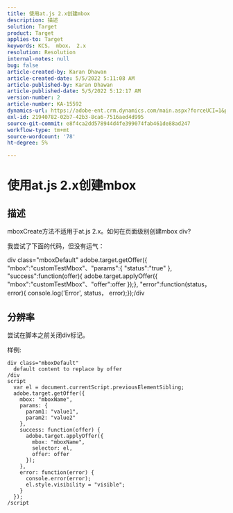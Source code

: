 ```yaml
---
title: 使用at.js 2.x创建mbox
description: 描述
solution: Target
product: Target
applies-to: Target
keywords: KCS， mbox， 2.x
resolution: Resolution
internal-notes: null
bug: false
article-created-by: Karan Dhawan
article-created-date: 5/5/2022 5:11:08 AM
article-published-by: Karan Dhawan
article-published-date: 5/5/2022 5:12:17 AM
version-number: 2
article-number: KA-15592
dynamics-url: https://adobe-ent.crm.dynamics.com/main.aspx?forceUCI=1&pagetype=entityrecord&etn=knowledgearticle&id=040218c2-31cc-ec11-a7b5-6045bd00db25
exl-id: 21940782-02b7-42b3-8ca6-7516aed4d995
source-git-commit: e8f4ca2dd578944d4fe399074fab461de88ad247
workflow-type: tm+mt
source-wordcount: '78'
ht-degree: 5%

---
```


# 使用at.js 2.x创建mbox

## 描述


mboxCreate方法不适用于at.js 2.x。如何在页面级别创建mbox div?

我尝试了下面的代码，但没有运气：



div class=&quot;mboxDefault&quot; adobe.target.getOffer({ &quot;mbox&quot;:&quot;customTestMbox&quot;、&quot;params&quot;:{ &quot;status&quot;:&quot;true&quot; }, &quot;success&quot;:function(offer){ adobe.target.applyOffer({ &quot;mbox&quot;:&quot;customTestMbox&quot;、&quot;offer&quot;:offer });}, &quot;error&quot;:function(status， error){ console.log(&#39;Error&#39;, status， error);});/div


## 分辨率


尝试在脚本之前关闭div标记。

样例:


```
div class="mboxDefault" 
  default content to replace by offer 
/div 
script 
  var el = document.currentScript.previousElementSibling;
  adobe.target.getOffer({
    mbox: "mboxName",
    params: {
      param1: "value1",
      param2: "value2"
    },
    success: function(offer) {
      adobe.target.applyOffer({
        mbox: "mboxName",
        selector: el,
        offer: offer
      });
    },
    error: function(error) {
      console.error(error);
      el.style.visibility = "visible";
    }
  });
/script
```
